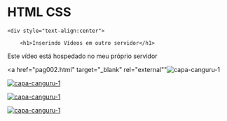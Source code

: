 # HTML CSS
 <!DOCTYPE html>
<html lang="pt-br">
<head>
    <meta charset="UTF-8">
    <meta name="viewport" content="width=device-width, initial-scale=1.0">
    <title>Vídeos com HTML5</title>
</head>
<body>
   

    <div style="text-align:center">

        <h1>Inserindo Vídeos em outro servidor</h1>

<p> Este vídeo está hospedado no meu próprio servidor</p>

<!--video src="meu-videomp4.mp4" width="500" poster="capa-canguru.png" controls autoplay loop></video> 

<!-Atenção sempre coloque os videos em outro formtos como OGV e MP4-->




<a href="pag002.html" target="_blank" rel="external""<img src="capa-canguru-1.png" alt="capa-canguru-1"></a>


<a href="meu-videomp4.mp4"><img src="capa-canguru-1.png" alt="capa-canguru-1"></a>


<a href="https://www.youtube.com/embed/ntsV20J3SI4?si=5zy_zamW3n0-LOjz" target="_blank"></a>

<a href="meu-videomp4.mp4"><img src="capa-canguru-1.png" alt="capa-canguru-1"></a>


<a href="https://www.youtube.com/embed/ntsV20J3SI4?si=5zy_zamW3n0-LOjz" target="_blank"></a>

<a href="meu-videomp4.mp4"><img src="capa-canguru-1.png" alt="capa-canguru-1"></a>




</div>




</body>
</html>
